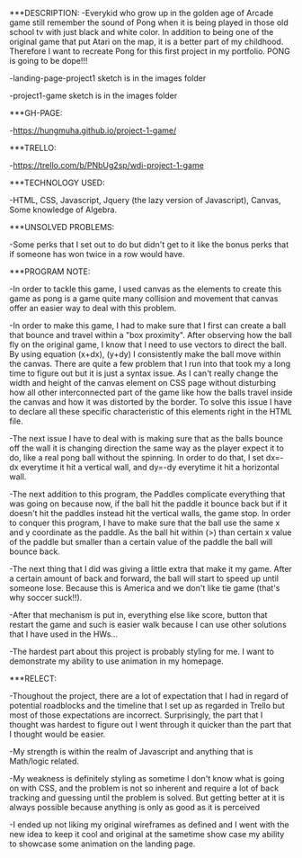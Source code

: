 ***DESCRIPTION:
-Everykid who grow up in the golden age of Arcade game still remember the sound of Pong when it is being played in those old school tv with just black and white color. In addition to being one of the original game that put Atari on the map, it is a better part of my childhood. Therefore I want to recreate Pong for this first project in my portfolio. PONG is going to be dope!!!

-landing-page-project1 sketch is in the images folder

-project1-game sketch is in the images folder

***GH-PAGE:

-https://hungmuha.github.io/project-1-game/

***TRELLO:

-https://trello.com/b/PNbUg2sp/wdi-project-1-game

***TECHNOLOGY USED:

-HTML, CSS, Javascript, Jquery (the lazy version of Javascript), Canvas, Some knowledge of Algebra. 

***UNSOLVED PROBLEMS:

-Some perks that I set out to do but didn't get to it like the bonus perks that if someone has won twice in a row would have. 

***PROGRAM NOTE:

-In order to tackle this game, I used canvas as the elements to create this game as pong is a game quite many collision and movement that canvas offer an easier way to deal with this problem. 

-In order to make this game, I had to make sure that I first can create a ball that bounce and travel within a "box proximity". After observing how the ball fly on the original game, I know that I need to use vectors to direct the ball. By using equation (x+dx), (y+dy) I consistently make the ball move within the canvas. There are quite a few problem that I run into that took my a long time to figure out but it is just a syntax issue. As I can't really change the width and height of the canvas element on CSS page without disturbing how all other interconnected part of the game like how the balls travel inside the canvas and how it was distorted by the border. To solve this issue I have to declare all these specific characteristic of this elements right in the HTML file. 

-The next issue I have to deal with is making sure that as the balls bounce off the wall it is changing direction the same way as the player expect it to do, like a real pong ball without the spinning. In order to do that, I set dx=-dx everytime it hit a vertical wall, and dy=-dy everytime it hit a horizontal wall.

-The next addition to this program, the Paddles complicate everything that was going on because now, if the ball hit the paddle it bounce back but if it doesn't hit the paddles instead hit the vertical walls, the game stop. In order to conquer this program, I have to make sure that the ball use the same x and y coordinate as the paddle. As the ball hit within (>) than certain x value of the paddle but smaller than a certain value of the paddle the ball will bounce back.

-The next thing that I did was giving a little extra that make it my game. After a certain amount of back and forward, the ball will start to speed up until someone lose. Because this is America and we don't like tie game (that's why soccer suck!!).  

-After that mechanism is put in, everything else like score, button that restart the game and such is easier walk because I can use other solutions that I have used in the HWs...

-The hardest part about this project is probably styling for me. I want to demonstrate my ability to use animation in my homepage. 

***RELECT:

-Thoughout the project, there are a lot of expectation that I had in regard of potential roadblocks and the timeline that I set up as regarded in Trello but most of those expectations are incorrect. Surprisingly, the part that I thought was hardest to figure out I went through it quicker than the part that I thought would be easier. 

-My strength is within the realm of Javascript and anything that is Math/logic related. 

-My weakness is definitely styling as sometime I don't know what is going on with CSS, and the problem is not so inherent and require a lot of back tracking and guessing until the problem is solved. But getting better at it is always possible because anything is only as good as it is perceived

-I ended up not liking my original wireframes as defined and I went with the new idea to keep it cool and original at the sametime show case my ability to showcase some animation on the landing page.





